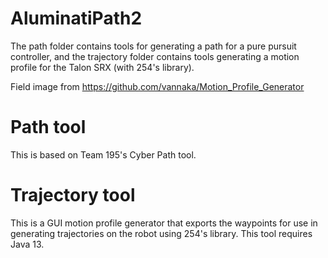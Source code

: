 # AluminatiPath2
The path folder contains tools for generating a path for a pure pursuit controller, and the trajectory folder contains tools generating a motion profile for the Talon SRX (with 254's library).

Field image from https://github.com/vannaka/Motion_Profile_Generator

# Path tool
This is based on Team 195's Cyber Path tool.

# Trajectory tool
This is a GUI motion profile generator that exports the waypoints for use in generating trajectories on the robot using 254's library.  This tool requires Java 13.
